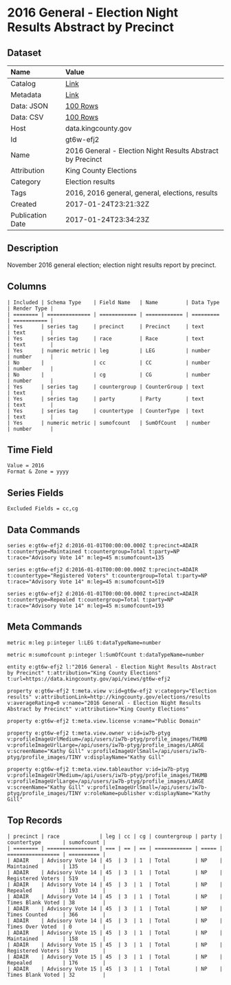 # 2016 General - Election Night Results Abstract by Precinct

## Dataset

| Name | Value |
| :--- | :---- |
| Catalog | [Link](https://catalog.data.gov/dataset/2016-general-election-night-results-abstract-by-precinct) |
| Metadata | [Link](https://data.kingcounty.gov/api/views/gt6w-efj2) |
| Data: JSON | [100 Rows](https://data.kingcounty.gov/api/views/gt6w-efj2/rows.json?max_rows=100) |
| Data: CSV | [100 Rows](https://data.kingcounty.gov/api/views/gt6w-efj2/rows.csv?max_rows=100) |
| Host | data.kingcounty.gov |
| Id | gt6w-efj2 |
| Name | 2016 General - Election Night Results Abstract by Precinct |
| Attribution | King County Elections |
| Category | Election results |
| Tags | 2016, 2016 general, general, elections, results |
| Created | 2017-01-24T23:21:32Z |
| Publication Date | 2017-01-24T23:34:23Z |

## Description

November 2016 general election; election night results report by precinct.

## Columns

```ls
| Included | Schema Type    | Field Name   | Name         | Data Type | Render Type |
| ======== | ============== | ============ | ============ | ========= | =========== |
| Yes      | series tag     | precinct     | Precinct     | text      | text        |
| Yes      | series tag     | race         | Race         | text      | text        |
| Yes      | numeric metric | leg          | LEG          | number    | number      |
| No       |                | cc           | CC           | number    | number      |
| No       |                | cg           | CG           | number    | number      |
| Yes      | series tag     | countergroup | CounterGroup | text      | text        |
| Yes      | series tag     | party        | Party        | text      | text        |
| Yes      | series tag     | countertype  | CounterType  | text      | text        |
| Yes      | numeric metric | sumofcount   | SumOfCount   | number    | number      |
```

## Time Field

```ls
Value = 2016
Format & Zone = yyyy
```

## Series Fields

```ls
Excluded Fields = cc,cg
```

## Data Commands

```ls
series e:gt6w-efj2 d:2016-01-01T00:00:00.000Z t:precinct=ADAIR t:countertype=Maintained t:countergroup=Total t:party=NP t:race="Advisory Vote 14" m:leg=45 m:sumofcount=135

series e:gt6w-efj2 d:2016-01-01T00:00:00.000Z t:precinct=ADAIR t:countertype="Registered Voters" t:countergroup=Total t:party=NP t:race="Advisory Vote 14" m:leg=45 m:sumofcount=519

series e:gt6w-efj2 d:2016-01-01T00:00:00.000Z t:precinct=ADAIR t:countertype=Repealed t:countergroup=Total t:party=NP t:race="Advisory Vote 14" m:leg=45 m:sumofcount=193
```

## Meta Commands

```ls
metric m:leg p:integer l:LEG t:dataTypeName=number

metric m:sumofcount p:integer l:SumOfCount t:dataTypeName=number

entity e:gt6w-efj2 l:"2016 General - Election Night Results Abstract by Precinct" t:attribution="King County Elections" t:url=https://data.kingcounty.gov/api/views/gt6w-efj2

property e:gt6w-efj2 t:meta.view v:id=gt6w-efj2 v:category="Election results" v:attributionLink=http://kingcounty.gov/elections/results v:averageRating=0 v:name="2016 General - Election Night Results Abstract by Precinct" v:attribution="King County Elections"

property e:gt6w-efj2 t:meta.view.license v:name="Public Domain"

property e:gt6w-efj2 t:meta.view.owner v:id=iw7b-ptyg v:profileImageUrlMedium=/api/users/iw7b-ptyg/profile_images/THUMB v:profileImageUrlLarge=/api/users/iw7b-ptyg/profile_images/LARGE v:screenName="Kathy Gill" v:profileImageUrlSmall=/api/users/iw7b-ptyg/profile_images/TINY v:displayName="Kathy Gill"

property e:gt6w-efj2 t:meta.view.tableauthor v:id=iw7b-ptyg v:profileImageUrlMedium=/api/users/iw7b-ptyg/profile_images/THUMB v:profileImageUrlLarge=/api/users/iw7b-ptyg/profile_images/LARGE v:screenName="Kathy Gill" v:profileImageUrlSmall=/api/users/iw7b-ptyg/profile_images/TINY v:roleName=publisher v:displayName="Kathy Gill"
```

## Top Records

```ls
| precinct | race             | leg | cc | cg | countergroup | party | countertype       | sumofcount | 
| ======== | ================ | === | == | == | ============ | ===== | ================= | ========== | 
| ADAIR    | Advisory Vote 14 | 45  | 3  | 1  | Total        | NP    | Maintained        | 135        | 
| ADAIR    | Advisory Vote 14 | 45  | 3  | 1  | Total        | NP    | Registered Voters | 519        | 
| ADAIR    | Advisory Vote 14 | 45  | 3  | 1  | Total        | NP    | Repealed          | 193        | 
| ADAIR    | Advisory Vote 14 | 45  | 3  | 1  | Total        | NP    | Times Blank Voted | 38         | 
| ADAIR    | Advisory Vote 14 | 45  | 3  | 1  | Total        | NP    | Times Counted     | 366        | 
| ADAIR    | Advisory Vote 14 | 45  | 3  | 1  | Total        | NP    | Times Over Voted  | 0          | 
| ADAIR    | Advisory Vote 15 | 45  | 3  | 1  | Total        | NP    | Maintained        | 158        | 
| ADAIR    | Advisory Vote 15 | 45  | 3  | 1  | Total        | NP    | Registered Voters | 519        | 
| ADAIR    | Advisory Vote 15 | 45  | 3  | 1  | Total        | NP    | Repealed          | 176        | 
| ADAIR    | Advisory Vote 15 | 45  | 3  | 1  | Total        | NP    | Times Blank Voted | 32         | 
```